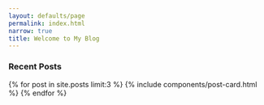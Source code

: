 ```yaml
---
layout: defaults/page
permalink: index.html
narrow: true
title: Welcome to My Blog
---
```



### Recent Posts

{% for post in site.posts limit:3 %}
{% include components/post-card.html %}
{% endfor %}
